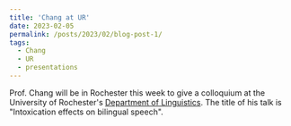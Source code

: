 ```yaml
---
title: 'Chang at UR'
date: 2023-02-05
permalink: /posts/2023/02/blog-post-1/
tags:
  - Chang
  - UR
  - presentations
---
```


Prof. Chang will be in Rochester this week to give a colloquium at the University of Rochester's <a href="https://www.sas.rochester.edu/lin/" target="_blank" rel="noopener noreferrer">Department of Linguistics</a>. The title of his talk is "Intoxication effects on bilingual speech".
